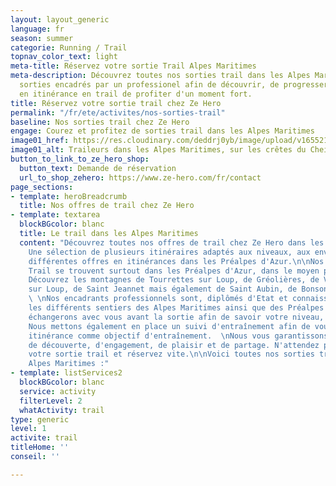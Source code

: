 ```yaml
---
layout: layout_generic
language: fr
season: summer
categorie: Running / Trail
topnav_color_text: light
meta-title: Réservez votre sortie Trail Alpes Maritimes
meta-description: Découvrez toutes nos sorties trail dans les Alpes Maritimes. Des
  sorties encadrés par un professionel afin de découvrir, de progresser, de partir
  en itinérance en trail de profiter d'un moment fort.
title: Réservez votre sortie trail chez Ze Hero
permalink: "/fr/ete/activites/nos-sorties-trail"
baseline: Nos sorties trail chez Ze Hero
engage: Courez et profitez de sorties trail dans les Alpes Maritimes
image01_href: https://res.cloudinary.com/deddrj0yb/image/upload/v1655216730/website/summer/IMG_20200723_153002.jpg
image01_alt: Traileurs dans les Alpes Maritimes, sur les crêtes du Cheiron
button_to_link_to_ze_hero_shop:
  button_text: Demande de réservation
  url_to_shop_zehero: https://www.ze-hero.com/fr/contact
page_sections:
- template: heroBreadcrumb
  title: Nos offres de trail chez Ze Hero
- template: textarea
  blockBGcolor: blanc
  title: Le trail dans les Alpes Maritimes
  content: "Découvrez toutes nos offres de trail chez Ze Hero dans les Alpes Maritimes.
    Une sélection de plusieurs itinéraires adaptés aux niveaux, aux envies ainsi qu'une
    différentes offres en itinérances dans les Préalpes d'Azur.\n\nNos sorties de
    Trail se trouvent surtout dans les Préalpes d'Azur, dans le moyen pays niçois.
    Découvrez les montagnes de Tourrettes sur Loup, de Gréolières, de Vence, de Bar
    sur Loup, de Saint Jeannet mais également de Saint Aubin, de Bonson et bien d'autres.
    \ \nNos encadrants professionnels sont, diplômés d'Etat et connaissent parfaitement
    les différents sentiers des Alpes Maritimes ainsi que des Préalpes d'Azur.\n\nNous
    échangerons avec vous avant la sortie afin de savoir votre niveau, vos compétences.
    Nous mettons également en place un suivi d'entraînement afin de vous emmener en
    itinérance comme objectif d'entraînement.  \nNous vous garantissons un moment
    de découverte, d'engagement, de plaisir et de partage. N'attendez plus ! Choisissez
    votre sortie trail et réservez vite.\n\nVoici toutes nos sorties trail dans les
    Alpes Maritimes :"
- template: listServices2
  blockBGcolor: blanc
  service: activity
  filterLevel: 2
  whatActivity: trail
type: generic
level: 1
activite: trail
titleHome: ''
conseil: ''

---
```

